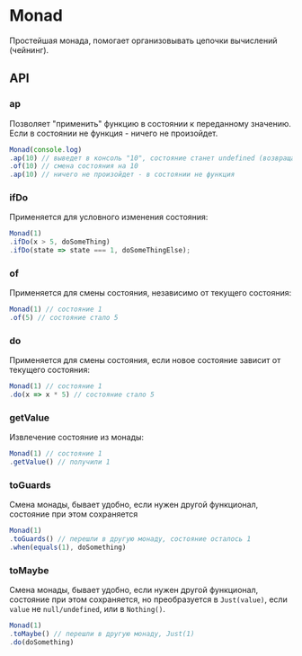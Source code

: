 # Monad 
Простейшая монада, помогает организовывать цепочки вычислений (чейнинг).

## API
### ap
Позволяет "применить" функцию в состоянии к переданному значению.
Если в состоянии не функция - ничего не произойдет.
```js
Monad(console.log)
.ap(10) // выведет в консоль "10", состояние станет undefined (возвращаемое значение console.log)
.of(10) // смена состояния на 10
.ap(10) // ничего не произойдет - в состоянии не функция
```

### ifDo
Применяется для условного изменения состояния:
```js
Monad(1)
.ifDo(x > 5, doSomeThing)
.ifDo(state => state === 1, doSomeThingElse);
```

### of
Применяется для смены состояния, независимо от текущего состояния:
```js
Monad(1) // состояние 1
.of(5) // состояние стало 5
```

### do
Применяется для смены состояния, если  новое состояние зависит от текущего состояния:
```js
Monad(1) // состояние 1
.do(x => x * 5) // состояние стало 5
```

### getValue
Извлечение состояние из монады:
```js
Monad(1) // состояние 1
.getValue() // получили 1
```

### toGuards
Смена монады, бывает удобно, если нужен другой функционал, состояние при этом сохраняется
```js
Monad(1)
.toGuards() // перешли в другую монаду, состояние осталось 1
.when(equals(1), doSomething)
```

### toMaybe
Смена монады, бывает удобно, если нужен другой функционал, состояние при этом сохраняется,
но преобразуется в `Just(value)`, если `value` не `null/undefined`, или в `Nothing()`.
```js
Monad(1)
.toMaybe() // перешли в другую монаду, Just(1)
.do(doSomething)
```
